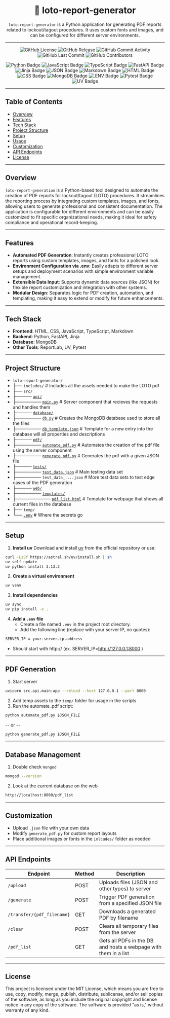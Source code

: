 <h1 align="center">📌 loto-report-generator  </h1>
<p align="center"><code>loto-report-generator</code> is a Python application for generating PDF reports related to lockout/tagout procedures. It uses custom fonts and images, and can be configured for different server environments. </p>

---

<p align="center">
	<img src="https://img.shields.io/github/license/kscardinal/loto-report-generator?style=for-the-badge&logo=git&logoColor=white&color=0080ff" alt="GitHub License">
	<img src="https://img.shields.io/github/v/release/kscardinal/loto-report-generator?style=for-the-badge&logo=git&logoColor=white&color=0080ff" alt="GitHub Release">
	<img src="https://img.shields.io/github/commit-activity/t/kscardinal/loto-report-generator?style=for-the-badge&logo=git&logoColor=white&color=0080ff" alt="GitHub Commit Activity">
	<img src="https://img.shields.io/github/last-commit/kscardinal/loto-report-generator?style=for-the-badge&logo=git&logoColor=white&color=0080ff" alt="GitHub Last Commit">
	<img src="https://img.shields.io/github/contributors/kscardinal/loto-report-generator?style=for-the-badge&logo=git&logoColor=white&color=0080ff" alt="GitHub Contributors">
</p>
<div align="center">
	<img src="https://img.shields.io/badge/python-3776AB.svg?style=for-the-badge&logo=python&logoColor=white" alt="Python Badge">
	<img src="https://img.shields.io/badge/JavaScript-F7DF1E.svg?style=for-the-badge&logo=javascript&logoColor=white" alt="JavaScript Badge">
	<img src="https://img.shields.io/badge/TypeScript-3178C6.svg?style=for-the-badge&logo=typescript&logoColor=white" alt="TypeScript Badge">
	<img src="https://img.shields.io/badge/FastAPI-009688.svg?style=for-the-badge&logo=fastapi&logoColor=white" alt="FastAPI Badge">
	<img src="https://img.shields.io/badge/Jinja-7E0C1B.svg?style=for-the-badge&logo=jinja&logoColor=white" alt="Jinja Badge">
	<img src="https://img.shields.io/badge/JSON-000000.svg?style=for-the-badge&logo=json&logoColor=white" alt="JSON Badge">
	<img src="https://img.shields.io/badge/Markdown-000000.svg?style=for-the-badge&logo=markdown&logoColor=white" alt="Markdown Badge">
	<img src="https://img.shields.io/badge/HTML-E34F26.svg?style=for-the-badge&logo=html5&logoColor=white" alt="HTML Badge">
	<img src="https://img.shields.io/badge/CSS-663399.svg?style=for-the-badge&logo=css&logoColor=white" alt="CSS Badge">
	<img src="https://img.shields.io/badge/MongoDB-47A248.svg?style=for-the-badge&logo=MongoDB&logoColor=white" alt="MongoDB Badge">
	<img src="https://img.shields.io/badge/env-ECD53F.svg?style=for-the-badge&logo=.env&logoColor=white" alt=".ENV Badge">
	<img src="https://img.shields.io/badge/Pytest-0A9EDC.svg?style=for-the-badge&logo=Pytest&logoColor=white" alt="Pytest Badge">
	<img src="https://img.shields.io/badge/UV-DE5FE9.svg?style=for-the-badge&logo=UV&logoColor=white" alt="UV Badge">
</div>

---

## Table of Contents  
- [Overview](#Overview)
- [Features](#Features)
- [Tech Stack](#Tech-Stack)
- [Project Structure](#project-structure)
- [Setup](#setup)
- [Usage](#Usage)
- [Customization](#customization)
- [API Endpoints](#API-Endpoints)
- [License](#License)

---

## Overview  

`loto-report-generation` is a Python-based tool designed to automate the creation of PDF reports for lockout/tagout (LOTO) procedures. It streamlines the reporting process by integrating custom templates, images, and fonts, allowing users to generate professional and consistent documentation. The application is configurable for different environments and can be easily customized to fit specific organizational needs, making it ideal for safety compliance and operational record-keeping.  

---

## Features  

- **Automated PDF Generation**: Instantly creates professional LOTO reports using custom templates, images, and fonts for a polished look.
- **Environment Configuration via .env**: Easily adapts to different server setups and deployment scenarios with simple environment variable management.
- **Extensible Data Input**: Supports dynamic data sources (like JSON) for flexible report customization and integration with other systems.
- **Modular Design**: Separates logic for PDF creation, automation, and templating, making it easy to extend or modify for future enhancements.

---

## Tech Stack  

- **Frontend**:  HTML, CSS, JavaScript, TypeScript, Markdown  
- **Backend**:  Python, FastAPI, Jinja  
- **Database**:  MongoDB  
- **Other Tools**:  ReportLab, UV, Pytest


---

## Project Structure  

- `loto-report-generator/`
- ├── `includes/` # Includes all the assets needed to make the LOTO pdf
- ├── `src/`
- ├───── [`api/`](src/api/)
- ├──────── [`main.py`](src/api/main.py) # Server component that recieves the requests and handles them
- ├───── [`database/`](src/database/)
- ├──────── [`db.py`](src/database/db.py) # Creates the MongoDB database used to store all the files
- ├──────── [`db_template.json`](src/database/db_template.json) # Template for a new entry into the database will all properties and descriptions
- ├───── [`pdf/`](src/pdf/)
- ├──────── [`automate_pdf.py`](src/pdf/automate_pdf.py) # Automates the creation of the pdf file using the server component
- ├──────── [`generate_pdf.py`](src/pdf/generate_pdf.py) # Generates the pdf with a given JSON file
- ├───── [`tests/`](src/tests/)
- ├──────── [`test_data.json`](src/tests/test_data.json) # Main testing data set
- ├──────── `test_data_....json` # More test data sets to test edge cases of the PDF generation
- ├───── [`web/`](src/web/)
- ├──────── [`templates/`](src/web/templates/)
- ├─────────── [`pdf_list.html`](src/web/templates/pdf_list.html) # Template for webpage that shows all current files in the database
- ├── `temp/`
- └── [`.env`](.env) # Where the secrets go

---

## Setup

1. **Install uv**
	Download and install [uv](https://github.com/astral-sh/uv) from the official repository or use:
```bash
curl -LsSf https://astral.sh/uv/install.sh | sh
uv self update
uv python install 3.13.2
```

2. **Create a virtual environment**
```bash
uv venv
```

3. **Install dependencies**
```bash
uv sync
uv pip install -e .
```

4. **Add a `.env` file**
	- Create a file named `.env` in the project root directory.
	- Add the following line (replace with your server IP, no quotes):
```bash
SERVER_IP = your.server.ip.address
```
- Should start with  http:// (ex. SERVER_IP=http://127.0.0.1:8000 )

---

## PDF Generation

1. Start server
``` bash
uvicorn src.api.main:app --reload --host 127.0.0.1 --port 8000
```
2. Add temp assets to the `temp/` folder for usage in the scripts
3. Run the automate_pdf script:
```python
python automate_pdf.py $JSON_FILE
```
-- or --
```python
python generate_pdf.py $JSON_FILE
```

---

## Database Management

1. Double check `mongod`
``` bash
mongod --version
```

2. Look at the current database on the web
``` txt
http://localhost:8000/pdf_list
```

---

## Customization

- Upload `.json` file with your own data
- Modify `generate_pdf.py` for custom report layouts
- Place additional images or fonts in the `inlcudes/` folder as needed

---

## API Endpoints

| Endpoint                   | Method | Description                                       |
| -------------------------- | ------ | ------------------------------------------------- |
| `/upload`                  | POST   | Uploads files (JSON and other types) to server    |
| `/generate`                | POST   | Trigger PDF generation from a specified JSON file |
| `/transfer/{pdf_filename}` | GET    | Downloads a generated PDF by filename             |
| `/clear`                   | POST   | Clears all temporary files from the server        |
| `/pdf_list`  |  GET  |  Gets all PDFs in the DB and hosts a webpage with them in a list  | 


---

## License

This project is licensed under the MIT License, which means you are free to use, copy, modify, merge, publish, distribute, sublicense, and/or sell copies of the software, as long as you include the original copyright and license notice in any copy of the software. The software is provided "as is," without warranty of any kind.
